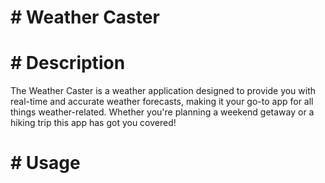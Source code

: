 # # Weather Caster

# # Description

The Weather Caster is a weather application designed to provide you with real-time and accurate weather forecasts, making it your go-to app for all things weather-related. Whether you're planning a weekend getaway or a hiking trip this app has got you covered!

# # Usage
